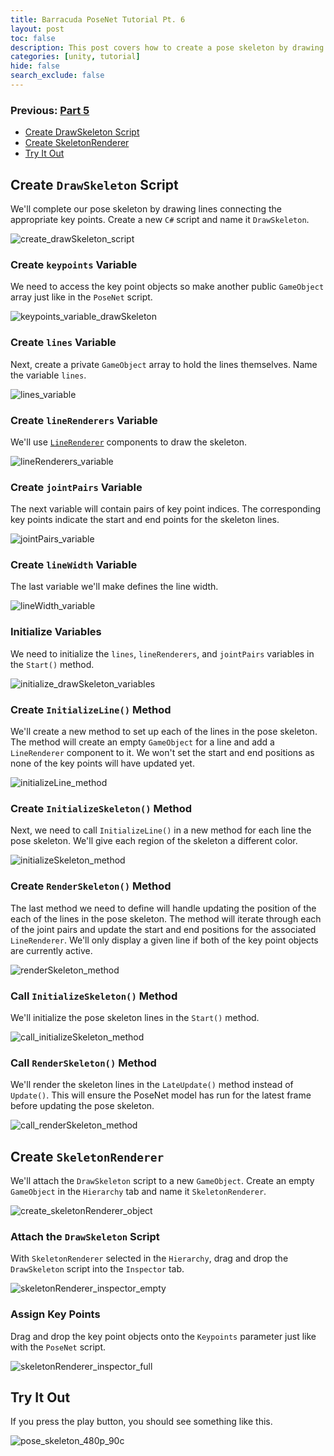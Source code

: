 ```yaml
---
title: Barracuda PoseNet Tutorial Pt. 6
layout: post
toc: false
description: This post covers how to create a pose skeleton by drawing lines between key points.
categories: [unity, tutorial]
hide: false
search_exclude: false
---
```


### Previous: [Part 5](https://christianjmills.com/unity/tutorial/2020/11/14/Barracuda-PoseNet-Tutorial-5.html)

* [Create DrawSkeleton Script](#create-drawskeleton-script)
* [Create SkeletonRenderer](#create-skeletonrenderer)
* [Try It Out](#try-it-out)

## Create `DrawSkeleton` Script

We'll complete our pose skeleton by drawing lines connecting the appropriate key points. Create a new `C#` script and name it `DrawSkeleton`.

![create_drawSkeleton_script](\images\barracuda-posenet-tutorial\create_drawSkeleton_script.PNG)

### Create `keypoints` Variable

We need to access the key point objects so make another public `GameObject` array just like in the `PoseNet` script.

![keypoints_variable_drawSkeleton](\images\barracuda-posenet-tutorial\keypoints_variable_drawSkeleton.png)



### Create `lines` Variable

Next, create a private `GameObject` array to hold the lines themselves. Name the variable `lines`.

![lines_variable](\images\barracuda-posenet-tutorial\lines_variable.png)



### Create `lineRenderers` Variable

We'll use [`LineRenderer`](https://docs.unity3d.com/Manual/class-LineRenderer.html) components to draw the skeleton.

![lineRenderers_variable](\images\barracuda-posenet-tutorial\lineRenderers_variable.png)



### Create `jointPairs` Variable

The next variable will contain pairs of key point indices. The corresponding key points indicate the start and end points for the skeleton lines.

![jointPairs_variable](\images\barracuda-posenet-tutorial\jointPairs_variable.png)



### Create `lineWidth` Variable

The last variable we'll make defines the line width.

![lineWidth_variable](\images\barracuda-posenet-tutorial\lineWidth_variable.png)



### Initialize Variables

We need to initialize the `lines`, `lineRenderers`, and `jointPairs` variables in the `Start()` method.

![initialize_drawSkeleton_variables](\images\barracuda-posenet-tutorial\initialize_drawSkeleton_variables.png)



### Create `InitializeLine()` Method

We'll create a new method to set up each of the lines in the pose skeleton. The method will create an empty `GameObject` for a line and add a `LineRenderer` component to it. We won't set the start and end positions as none of the key points will have updated yet.

![initializeLine_method](\images\barracuda-posenet-tutorial\initializeLine_method.png)



### Create `InitializeSkeleton()` Method

Next, we need to call `InitializeLine()` in a new method for each line the pose skeleton. We'll give each region of the skeleton a different color.

![initializeSkeleton_method](\images\barracuda-posenet-tutorial\initializeSkeleton_method.png)



### Create `RenderSkeleton()` Method

The last method we need to define will handle updating the position of the each of the lines in the pose skeleton. The method will iterate through each of the joint pairs and update the start and end positions for the associated `LineRenderer`. We'll only display a given line if both of the key point objects are currently active. 

![renderSkeleton_method](\images\barracuda-posenet-tutorial\renderSkeleton_method.png)



### Call `InitializeSkeleton()` Method

We'll initialize the pose skeleton lines in the `Start()` method.

![call_initializeSkeleton_method](\images\barracuda-posenet-tutorial\call_initializeSkeleton_method.png)



### Call `RenderSkeleton()` Method

We'll render the skeleton lines in the `LateUpdate()` method instead of `Update()`. This will ensure the PoseNet model has run for the latest frame before updating the pose skeleton.

![call_renderSkeleton_method](\images\barracuda-posenet-tutorial\call_renderSkeleton_method.png)



## Create `SkeletonRenderer`

We'll attach the `DrawSkeleton` script to a new `GameObject`. Create an empty `GameObject` in the `Hierarchy` tab and name it `SkeletonRenderer`.

![create_skeletonRenderer_object](\images\barracuda-posenet-tutorial\create_skeletonRenderer_object.PNG)



### Attach the `DrawSkeleton` Script

With `SkeletonRenderer` selected in the `Hierarchy`, drag and drop the `DrawSkeleton` script into the `Inspector` tab.

![skeletonRenderer_inspector_empty](\images\barracuda-posenet-tutorial\skeletonRenderer_inspector_empty.PNG)

### Assign Key Points

Drag and drop the key point objects onto the `Keypoints` parameter just like with the `PoseNet` script.

![skeletonRenderer_inspector_full](\images\barracuda-posenet-tutorial\skeletonRenderer_inspector_full.PNG)

## Try It Out

If you press the play button, you should see something like this.

![pose_skeleton_480p_90c](\images\barracuda-posenet-tutorial\pose_skeleton_480p_90c.gif)